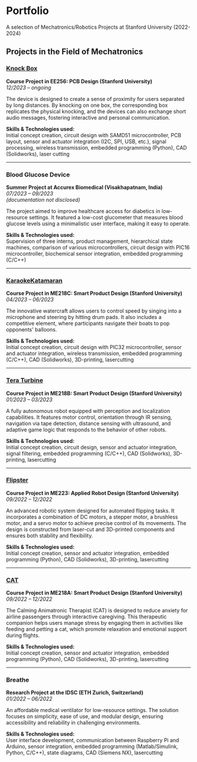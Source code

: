 # Portfolio

A selection of Mechatronics/Robotics Projects at Stanford University (2022-2024)

## Projects in the Field of Mechatronics

### [Knock Box](https://github.com/LeanderU/KnockBox.git)
**Course Project in EE256: PCB Design (Stanford University)**  
*12/2023 – ongoing*

The device is designed to create a sense of proximity for users separated by long distances. By knocking on one box, the corresponding box replicates the physical knocking, and the devices can also exchange short audio messages, fostering interactive and personal communication.

**Skills & Technologies used:**  
Initial concept creation, circuit design with SAMD51 microcontroller, PCB layout, sensor and actuator integration (I2C, SPI, USB, etc.), signal processing, wireless transmission, embedded programming (Python), CAD (Solidworks), laser cutting

---

### Blood Glucose Device
**Summer Project at Accurex Biomedical (Visakhapatnam, India)**  
*07/2023 – 09/2023*  
*(documentation not disclosed)*

The project aimed to improve healthcare access for diabetics in low-resource settings. It featured a low-cost glucometer that measures blood glucose levels using a minimalistic user interface, making it easy to operate.

**Skills & Technologies used:**  
Supervision of three interns, product management, hierarchical state machines, comparison of various microcontrollers, circuit design with PIC16 microcontroller, biochemical sensor integration, embedded programming (C/C++)

---

### [KaraokeKatamaran](https://karaoke-katamaran.weebly.com/)
**Course Project in ME218C: Smart Product Design (Stanford University)**  
*04/2023 – 06/2023*

The innovative watercraft allows users to control speed by singing into a microphone and steering by hitting drum pads. It also includes a competitive element, where participants navigate their boats to pop opponents' balloons.

**Skills & Technologies used:**  
Initial concept creation, circuit design with PIC32 microcontroller, sensor and actuator integration, wireless transmission, embedded programming (C/C++), CAD (Solidworks), 3D-printing, lasercutting

---

### [Tera Turbine](https://sites.google.com/stanford.edu/me218bteraturbine/)
**Course Project in ME218B: Smart Product Design (Stanford University)**  
*01/2023 – 03/2023*

A fully autonomous robot equipped with perception and localization capabilities. It features motor control, orientation through IR sensing, navigation via tape detection, distance sensing with ultrasound, and adaptive game logic that responds to the behavior of other robots.

**Skills & Technologies used:**  
Initial concept creation, circuit design, sensor and actuator integration, signal filtering, embedded programming (C/C++), CAD (Solidworks), 3D-printing, lasercutting

---

### [Flipster](https://me223-flipster-robot.weebly.com/)
**Course Project in ME223: Applied Robot Design (Stanford University)**  
*09/2022 – 12/2022*

An advanced robotic system designed for automated flipping tasks. It incorporates a combination of DC motors, a stepper motor, a brushless motor, and a servo motor to achieve precise control of its movements. The design is constructed from laser-cut and 3D-printed components and ensures both stability and flexibility.

**Skills & Technologies used:**  
Initial concept creation, sensor and actuator integration, embedded programming (Python), CAD (Solidworks), 3D-printing, lasercutting

---

### [CAT](https://me218a-calminganimatronictherapist.weebly.com/)
**Course Project in ME218A: Smart Product Design (Stanford University)**  
*09/2022 – 12/2022*

The Calming Animatronic Therapist (CAT) is designed to reduce anxiety for airline passengers through interactive caregiving. This therapeutic companion helps users manage stress by engaging them in activities like feeding and petting a cat, which promote relaxation and emotional support during flights.

**Skills & Technologies used:**  
Initial concept creation, sensor and actuator integration, embedded programming (Python), CAD (Solidworks), 3D-printing, lasercutting

---

### Breathe
**Research Project at the IDSC (ETH Zurich, Switzerland)**  
*01/2022 – 06/2022*

An affordable medical ventilator for low-resource settings. The solution focuses on simplicity, ease of use, and modular design, ensuring accessibility and reliability in challenging environments.

**Skills & Technologies used:**  
User interface development, communication between Raspberry Pi and Arduino, sensor integration, embedded programming (Matlab/Simulink, Python, C/C++), state diagrams, CAD (Siemens NX), lasercutting
